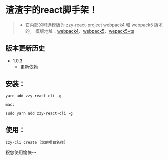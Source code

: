 # 渣渣宇的react脚手架！
 > - 它内部的可选模版为 zzy-react-project webpack4 和 webpack5 版本的。 模版地址：[webpack4](https://github.com/Weibienaole/zzy-react-project_webpack4)、[webpack5](https://github.com/Weibienaole/zzy-react-project_webpack5)、[wepack5+ts](https://github.com/Weibienaole/zzy-react-project_webpack5_ts)

## 版本更新历史
- 1.0.3
  - 更新依赖
 ## 安装：
```
yarn add zzy-react-cli -g

mac:

sudo yarn add zzy-react-cli -g
```
## 使用：
```
zzy-cli create [您的项目名称]
```

祝您使用愉快～
